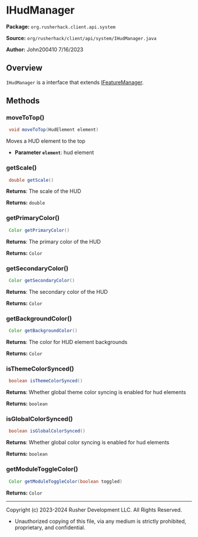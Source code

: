 # IHudManager

**Package:** `org.rusherhack.client.api.system`

**Source:** `org/rusherhack/client/api/system/IHudManager.java`

**Author:** John200410 7/16/2023



## Overview

`IHudManager` is a interface that extends [IFeatureManager](IFeatureManager.md).

## Methods

### moveToTop()

```java
 void moveToTop(HudElement element)
```

Moves a HUD element to the top
* **Parameter `element`**: hud element



### getScale()

```java
 double getScale()
```

**Returns**: The scale of the HUD



**Returns:** `double`

### getPrimaryColor()

```java
 Color getPrimaryColor()
```

**Returns**: The primary color of the HUD



**Returns:** `Color`

### getSecondaryColor()

```java
 Color getSecondaryColor()
```

**Returns**: The secondary color of the HUD



**Returns:** `Color`

### getBackgroundColor()

```java
 Color getBackgroundColor()
```

**Returns**: The color for HUD element backgrounds



**Returns:** `Color`

### isThemeColorSynced()

```java
 boolean isThemeColorSynced()
```

**Returns**: Whether global theme color syncing is enabled for hud elements



**Returns:** `boolean`

### isGlobalColorSynced()

```java
 boolean isGlobalColorSynced()
```

**Returns**: Whether global color syncing is enabled for hud elements



**Returns:** `boolean`

### getModuleToggleColor()

```java
 Color getModuleToggleColor(boolean toggled)
```

**Returns:** `Color`

---

Copyright (c) 2023-2024 Rusher Development LLC. All Rights Reserved.
* Unauthorized copying of this file, via any medium is strictly prohibited, proprietary, and confidential.
